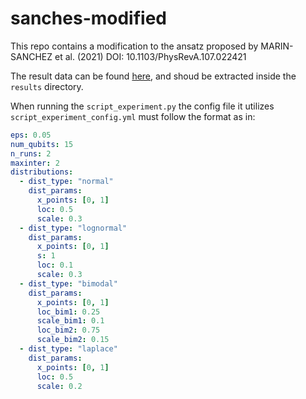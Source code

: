 # sanches-modified
This repo contains a modification to the ansatz proposed by MARIN-SANCHEZ et al. (2021) DOI: 10.1103/PhysRevA.107.022421

The result data can be found [here](https://drive.google.com/file/d/1cryh-JSzXGnotny56w4wosTiR1Sso-R2/view?usp=sharing), and shoud be extracted 
inside the `results` directory.


When running the `script_experiment.py` the config file it utilizes `script_experiment_config.yml` must follow the format as in:
```yml
eps: 0.05
num_qubits: 15
n_runs: 2
maxinter: 2
distributions:
  - dist_type: "normal"
    dist_params: 
      x_points: [0, 1]
      loc: 0.5
      scale: 0.3
  - dist_type: "lognormal"
    dist_params: 
      x_points: [0, 1]
      s: 1
      loc: 0.1
      scale: 0.3
  - dist_type: "bimodal"
    dist_params: 
      x_points: [0, 1]
      loc_bim1: 0.25
      scale_bim1: 0.1
      loc_bim2: 0.75
      scale_bim2: 0.15
  - dist_type: "laplace"
    dist_params: 
      x_points: [0, 1]
      loc: 0.5
      scale: 0.2
```
